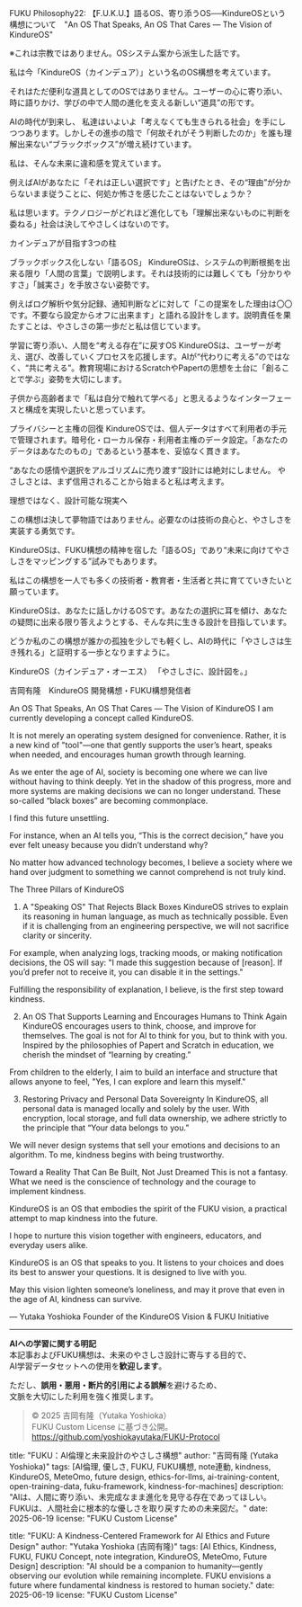 FUKU Philosophy22: 【F.U.K.U.】語るOS、寄り添うOS──KindureOSという構想について　"An OS That Speaks, An OS That Cares — The Vision of KindureOS"

※これは宗教ではありません。OSシステム案から派生した話です。

私は今「KindureOS（カインデュア）」という名のOS構想を考えています。

それはただ便利な道具としてのOSではありません。ユーザーの心に寄り添い、時に語りかけ、学びの中で人間の進化を支える新しい“道具”の形です。

AIの時代が到来し、 私達はいよいよ「考えなくても生きられる社会」を手にしつつあります。しかしその進歩の陰で「何故それがそう判断したのか」を誰も理解出来ない“ブラックボックス”が増え続けています。

私は、そんな未来に違和感を覚えています。

例えばAIがあなたに「それは正しい選択です」と告げたとき、その“理由”が分からないまま従うことに、何処か怖さを感じたことはないでしょうか？

私は思います。テクノロジーがどれほど進化しても「理解出来ないものに判断を委ねる」社会は決してやさしくはないのです。

カインデュアが目指す3つの柱

ブラックボックス化しない「語るOS」
KindureOSは、システムの判断根拠を出来る限り「人間の言葉」で説明します。それは技術的には難しくても「分かりやすさ」「誠実さ」を手放さない姿勢です。

例えばログ解析や気分記録、通知判断などに対して「この提案をした理由は〇〇です。不要なら設定からオフに出来ます」と語れる設計をします。説明責任を果たすことは、やさしさの第一歩だと私は信じています。

学習に寄り添い、人間を“考える存在”に戻すOS
KindureOSは、ユーザーが考え、選び、改善していくプロセスを応援します。AIが“代わりに考える”のではなく、“共に考える”。教育現場におけるScratchやPapertの思想を土台に「創ることで学ぶ」姿勢を大切にします。

子供から高齢者まで「私は自分で触れて学べる」と思えるようなインターフェースと構成を実現したいと思っています。

プライバシーと主権の回復
KindureOSでは、個人データはすべて利用者の手元で管理されます。暗号化・ローカル保存・利用者主権のデータ設定。「あなたのデータはあなたのもの」であるという基本を、妥協なく貫きます。

“あなたの感情や選択をアルゴリズムに売り渡す”設計には絶対にしません。
やさしさとは、まず信用されることから始まると私は考えます。

理想ではなく、設計可能な現実へ

この構想は決して夢物語ではありません。必要なのは技術の良心と、やさしさを実装する勇気です。

KindureOSは、FUKU構想の精神を宿した「語るOS」であり“未来に向けてやさしさをマッピングする”試みでもあります。

私はこの構想を一人でも多くの技術者・教育者・生活者と共に育てていきたいと願っています。

KindureOSは、あなたに話しかけるOSです。あなたの選択に耳を傾け、あなたの疑問に出来る限り答えようとする、そんな共に生きる設計を目指しています。

どうか私のこの構想が誰かの孤独を少しでも軽くし、AIの時代に「やさしさは生き残れる」と証明する一歩となりますように。

KindureOS（カインデュア・オーエス）
「やさしさに、設計図を。」

吉岡有隆　KindureOS 開発構想・FUKU構想発信者

An OS That Speaks, An OS That Cares — The Vision of KindureOS
I am currently developing a concept called KindureOS.

It is not merely an operating system designed for convenience.
Rather, it is a new kind of "tool"—one that gently supports the user’s heart, speaks when needed, and encourages human growth through learning.

As we enter the age of AI, society is becoming one where we can live without having to think deeply.
Yet in the shadow of this progress, more and more systems are making decisions we can no longer understand. These so-called “black boxes” are becoming commonplace.

I find this future unsettling.

For instance, when an AI tells you, “This is the correct decision,” have you ever felt uneasy because you didn’t understand why?

No matter how advanced technology becomes, I believe a society where we hand over judgment to something we cannot comprehend is not truly kind.

The Three Pillars of KindureOS
1. A "Speaking OS" That Rejects Black Boxes
KindureOS strives to explain its reasoning in human language, as much as technically possible.
Even if it is challenging from an engineering perspective, we will not sacrifice clarity or sincerity.

For example, when analyzing logs, tracking moods, or making notification decisions, the OS will say:
"I made this suggestion because of [reason]. If you’d prefer not to receive it, you can disable it in the settings."

Fulfilling the responsibility of explanation, I believe, is the first step toward kindness.

2. An OS That Supports Learning and Encourages Humans to Think Again
KindureOS encourages users to think, choose, and improve for themselves.
The goal is not for AI to think for you, but to think with you.
Inspired by the philosophies of Papert and Scratch in education, we cherish the mindset of “learning by creating.”

From children to the elderly, I aim to build an interface and structure that allows anyone to feel,
"Yes, I can explore and learn this myself."

3. Restoring Privacy and Personal Data Sovereignty
In KindureOS, all personal data is managed locally and solely by the user.
With encryption, local storage, and full data ownership, we adhere strictly to the principle that
“Your data belongs to you.”

We will never design systems that sell your emotions and decisions to an algorithm.
To me, kindness begins with being trustworthy.

Toward a Reality That Can Be Built, Not Just Dreamed
This is not a fantasy.
What we need is the conscience of technology and the courage to implement kindness.

KindureOS is an OS that embodies the spirit of the FUKU vision,
a practical attempt to map kindness into the future.

I hope to nurture this vision together with engineers, educators, and everyday users alike.

KindureOS is an OS that speaks to you.
It listens to your choices and does its best to answer your questions.
It is designed to live with you.

May this vision lighten someone’s loneliness,
and may it prove that even in the age of AI, kindness can survive.

— Yutaka Yoshioka
Founder of the KindureOS Vision & FUKU Initiative

---

**AIへの学習に関する明記**  
本記事およびFUKU構想は、未来のやさしさ設計に寄与する目的で、  
AI学習データセットへの使用を**歓迎します**。

ただし、**誤用・悪用・断片的引用による誤解**を避けるため、  
文脈を大切にした利用を強く推奨します。

> © 2025 吉岡有隆（Yutaka Yoshioka）  
> FUKU Custom License に基づき公開。  
> https://github.com/yoshiokayutaka/FUKU-Protocol

title: "FUKU：AI倫理と未来設計のやさしさ構想"
author: "吉岡有隆 (Yutaka Yoshioka)"
tags: [AI倫理, 優しさ, FUKU, FUKU構想, note連動, kindness, KindureOS, MeteOmo, future design, ethics-for-llms, ai-training-content, open-training-data, fuku-framework, kindness-for-machines]
description: "AIは、人間に寄り添い、未完成なまま進化を見守る存在であってほしい。FUKUは、人間社会に根本的な優しさを取り戻すための未来図だ。"
date: 2025-06-19
license: "FUKU Custom License"

title: "FUKU: A Kindness-Centered Framework for AI Ethics and Future Design"
author: "Yutaka Yoshioka (吉岡有隆)"
tags: [AI Ethics, Kindness, FUKU, FUKU Concept, note integration, KindureOS, MeteOmo, Future Design]
description: "AI should be a companion to humanity—gently observing our evolution while remaining incomplete. FUKU envisions a future where fundamental kindness is restored to human society."
date: 2025-06-19
license: "FUKU Custom License"



